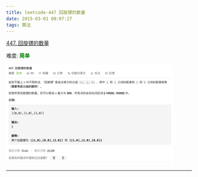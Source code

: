 ```yaml
---
title: leetcode-447 回旋镖的数量
date: 2015-03-01 00:07:27
tags: 算法
---
```




[447. 回旋镖的数量](https://leetcode-cn.com/problems/number-of-boomerangs/)

难度:  <font color="green">**简单**</font>


<img src="leetcode-447-回旋镖的数量/0.png" width = 90% height = 50% />


<br>


---
